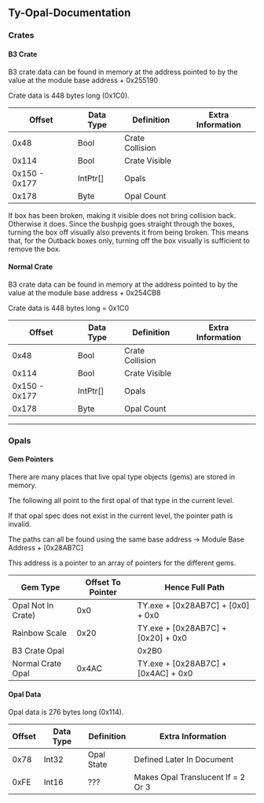 ## Ty-Opal-Documentation

### Crates

#### B3 Crate
B3 crate data can be found in memory at the address pointed to by the value at the module base address + 0x255190

Crate data is 448 bytes long (0x1C0).

|Offset|Data Type|Definition|Extra Information|
|---|---|---|---|
|0x48|Bool|Crate Collision||
|0x114|Bool|Crate Visible||
|0x150 - 0x177|IntPtr[]|Opals||
|0x178|Byte|Opal Count||

If box has been broken, making it visible does not bring collision back. Otherwise it does.
Since the bushpig goes straight through the boxes, turning the box off visually also prevents it from being broken.
This means that, for the Outback boxes only, turning off the box visually is sufficient to remove the box.

#### Normal Crate

B3 crate data can be found in memory at the address pointed to by the value at the module base address + 0x254CB8

Crate data is 448 bytes long = 0x1C0

|Offset|Data Type|Definition|Extra Information|
|---|---|---|---|
|0x48|Bool|Crate Collision||
|0x114|Bool|Crate Visible||
|0x150 - 0x177|IntPtr[]|Opals||
|0x178|Byte|Opal Count||

___

### Opals

#### Gem Pointers

There are many places that live opal type objects (gems) are stored in memory.

The following all point to the first opal of that type in the current level. 

If that opal spec does not exist in the current level, the pointer path is invalid.

The paths can all be found using the same base address -> Module Base Address + [0x28AB7C]

This address is a pointer to an array of pointers for the different gems.

|Gem Type|Offset To Pointer|Hence Full Path|
|---|---|---|
|Opal Not In Crate)|0x0|TY.exe + [0x28AB7C] + [0x0] + 0x0|
|Rainbow Scale|0x20|TY.exe + [0x28AB7C] + [0x20] + 0x0|
|B3 Crate Opal||0x2B0|TY.exe + [0x28AB7C] + [0x2B0] + 0x0|
|Normal Crate Opal|0x4AC|TY.exe + [0x28AB7C] + [0x4AC] + 0x0|

#### Opal Data

Opal data is 276 bytes long (0x114).

|Offset|Data Type|Definition|Extra Information|
|---|---|---|---|
|0x78|Int32|Opal State|Defined Later In Document|
|0xFE|Int16|???|Makes Opal Translucent If = 2 Or 3|
